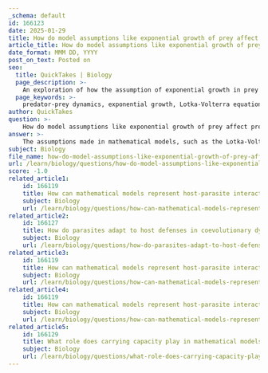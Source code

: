 ```yaml
---
_schema: default
id: 166123
date: 2025-01-29
title: How do model assumptions like exponential growth of prey affect predator-prey dynamics?
article_title: How do model assumptions like exponential growth of prey affect predator-prey dynamics?
date_format: MMM DD, YYYY
post_on_text: Posted on
seo:
  title: QuickTakes | Biology
  page_description: >-
    An exploration of how the assumption of exponential growth in prey populations influences predator-prey dynamics, addressing oscillations, stability, carrying capacity, and the role of predation.
  page_keywords: >-
    predator-prey dynamics, exponential growth, Lotka-Volterra equations, population oscillations, stability, carrying capacity, predation, ecological interactions, resource limitations, ecological modeling
author: QuickTakes
question: >-
    How do model assumptions like exponential growth of prey affect predator-prey dynamics?
answer: >-
    The assumptions made in mathematical models, such as the Lotka-Volterra equations for predator-prey dynamics, significantly influence the outcomes of these models. One key assumption is the exponential growth of prey populations in the absence of predators. This assumption can have several implications for predator-prey dynamics:\n\n1. **Population Oscillations**: The assumption of exponential growth allows for the modeling of cyclical population dynamics. When prey populations grow exponentially, they can reach high densities, which subsequently leads to an increase in predator populations due to the abundance of food. This can create oscillations where prey populations rise and fall in response to predator populations, and vice versa.\n\n2. **Stability and Instability**: The exponential growth of prey can lead to periods of stability when prey populations are high, but it can also result in instability. If predator populations grow too quickly in response to abundant prey, they may overconsume the prey, leading to a rapid decline in prey numbers. This can cause a subsequent crash in predator populations due to a lack of food, leading to a cycle of boom and bust.\n\n3. **Carrying Capacity**: The assumption of exponential growth does not take into account the carrying capacity of the environment. In reality, resources are limited, and prey populations will eventually stabilize at a certain level due to factors such as food availability, habitat space, and competition. If the model does not incorporate these limiting factors, it may predict unrealistic population sizes and dynamics.\n\n4. **Impact of Predation**: The exponential growth assumption implies that prey populations can grow without constraints until predators exert pressure. This can lead to a misunderstanding of the role of predation in regulating prey populations. In reality, predation is a critical factor that can prevent prey populations from reaching their theoretical maximum growth rates.\n\n5. **Long-term Dynamics**: Over longer time scales, the assumption of exponential growth may not hold true due to environmental changes, disease, or other ecological interactions. This can lead to shifts in predator-prey dynamics that are not captured by models relying solely on exponential growth assumptions.\n\nIn summary, while the assumption of exponential growth of prey populations provides a useful simplification for understanding predator-prey dynamics, it can also lead to oversimplified predictions that do not account for ecological complexities such as carrying capacity, resource limitations, and the effects of predation. Understanding these dynamics requires a more nuanced approach that incorporates these factors into the modeling framework.
subject: Biology
file_name: how-do-model-assumptions-like-exponential-growth-of-prey-affect-predatorprey-dynamics.md
url: /learn/biology/questions/how-do-model-assumptions-like-exponential-growth-of-prey-affect-predatorprey-dynamics
score: -1.0
related_article1:
    id: 166119
    title: How can mathematical models represent host-parasite interactions?
    subject: Biology
    url: /learn/biology/questions/how-can-mathematical-models-represent-hostparasite-interactions
related_article2:
    id: 166127
    title: How do parasites adapt to host defenses in coevolutionary dynamics?
    subject: Biology
    url: /learn/biology/questions/how-do-parasites-adapt-to-host-defenses-in-coevolutionary-dynamics
related_article3:
    id: 166119
    title: How can mathematical models represent host-parasite interactions?
    subject: Biology
    url: /learn/biology/questions/how-can-mathematical-models-represent-hostparasite-interactions
related_article4:
    id: 166119
    title: How can mathematical models represent host-parasite interactions?
    subject: Biology
    url: /learn/biology/questions/how-can-mathematical-models-represent-hostparasite-interactions
related_article5:
    id: 166129
    title: What role does carrying capacity play in mathematical models of ecology?
    subject: Biology
    url: /learn/biology/questions/what-role-does-carrying-capacity-play-in-mathematical-models-of-ecology
---
```


&nbsp;